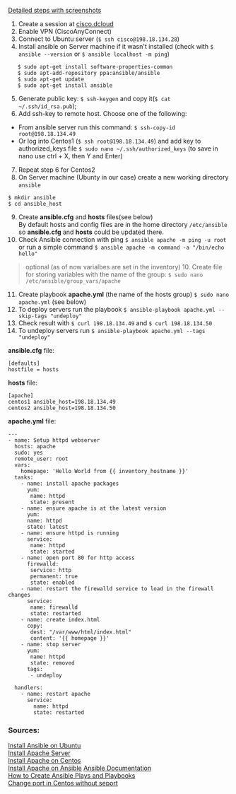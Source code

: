[Detailed steps with screenshots](https://docs.google.com/document/d/1sVT_eeQqi7TSR4eoMM_t_cQia1GJryIAMI_kvNu8SQ8/edit?usp=sharing)
1. Create a session at [cisco.dcloud](https://dcloud2-sjc.cisco.com/)
2. Enable VPN (CiscoAnyConnect)
3. Connect to Ubuntu server (`$ ssh cisco@198.18.134.28`)
4. Install ansible on Server machine if it wasn't installed (check with `$ ansible --version` or `$ ansible localhost -m ping`)
  ```$ sudo apt-get update
     $ sudo apt-get install software-properties-common
     $ sudo apt-add-repository ppa:ansible/ansible
     $ sudo apt-get update
     $ sudo apt-get install ansible
  ```
5. Generate public key: `$ ssh-keygen` and copy it(`$ cat ~/.ssh/id_rsa.pub`);
6. Add ssh-key to remote host. Choose one of the following:
  * From ansible server run this command: `$ ssh-copy-id root@198.18.134.49`
  * Or log into Centos1 (`$ ssh root@198.18.134.49`) and add key to authorized_keys file `$ sudo nano ~/.ssh/authorized_keys` (to save in nano use ctrl + X, then Y and Enter)
7. Repeat step 6 for Centos2
8. On Server machine (Ubunty in our case) create a new working directory `ansible`
  ```
  $ mkdir ansible
  $ cd ansible_host
  ```
9. Create **ansible.cfg** and **hosts** files(see below) \
   By default hosts and config files are in the home directory `/etc/ansible` so **ansible.cfg** and **hosts** could be updated there.
10. Check Ansible connection with ping `$ ansible apache -m ping -u root`\
    or run a simple command `$ ansible apache -m command -a "/bin/echo hello"`
> optional (as of now varialbes are set in the inventory)
> 10. Create file for storing variables with the name of the group: `$ sudo nano /etc/ansible/group_vars/apache`
11. Create playbook **apache.yml** (the name of the hosts group) `$ sudo nano apache.yml` (see below)
12. To deploy servers run the playbook `$ ansible-playbook apache.yml --skip-tags "undeploy"`
13. Check result with `$ curl 198.18.134.49` and  `$ curl 198.18.134.50`
14. To undeploy servers run `$ ansible-playbook apache.yml --tags "undeploy"`

**ansible.cfg** file:
```
[defaults]
hostfile = hosts
```

**hosts** file:
```
[apache]
centos1 ansible_host=198.18.134.49
centos2 ansible_host=198.18.134.50
```

**apache.yml** file:
```
---
- name: Setup httpd webserver
  hosts: apache
  sudo: yes
  remote_user: root
  vars:
    homepage: 'Hello World from {{ inventory_hostname }}'
  tasks:
    - name: install apache packages
      yum:
       name: httpd
       state: present
    - name: ensure apache is at the latest version
      yum:
      name: httpd
      state: latest
    - name: ensure httpd is running
      service:
       name: httpd
       state: started
    - name: open port 80 for http access
      firewalld:
       service: http
       permanent: true
       state: enabled
    - name: restart the firewalld service to load in the firewall changes
      service:
       name: firewalld
       state: restarted
    - name: create index.html
      copy:
       dest: "/var/www/html/index.html"
       content: '{{ homepage }}'
    - name: stop server
      yum:
       name: httpd
       state: removed
      tags:
       - undeploy

  handlers:
    - name: restart apache
      service:
        name: httpd
        state: restarted
```
### Sources:
[Install Ansible on Ubuntu](https://www.techrepublic.com/article/how-to-install-ansible-on-ubuntu-server-18-04/)\
[Install Apache Server](https://www.bogotobogo.com/DevOps/Ansible/Ansible_SettingUp_Webservers_Apache.php)\
[Install Apache on Centos](https://codingbee.net/ansible/ansible-a-playbook-for-setting-up-an-apache-webserver)\
[Install Apache on Ansible](https://www.scaleway.com/en/docs/how-to-install-apache-on-ansible/)
[Ansible Documentation](https://docs.ansible.com/ansible/latest/index.html)\
[How to Create Ansible Plays and Playbooks](https://www.tecmint.com/create-ansible-plays-and-playbooks/)\
[Change port in Centos without seport](https://people.centos.org/arrfab/Events/Loadays-2014/managing%20selinux%20with%20your%20cfgmgmt%20solution.pdf)

